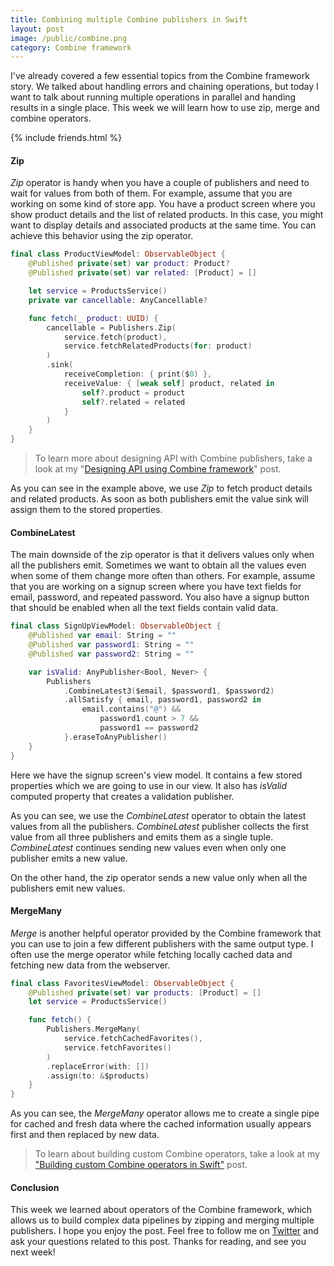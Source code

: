 ```yaml
---
title: Combining multiple Combine publishers in Swift
layout: post
image: /public/combine.png
category: Combine framework
---
```


I've already covered a few essential topics from the Combine framework story. We talked about handling errors and chaining operations, but today I want to talk about running multiple operations in parallel and handing results in a single place. This week we will learn how to use zip, merge and combine operators.

{% include friends.html %}

#### Zip
*Zip* operator is handy when you have a couple of publishers and need to wait for values from both of them. For example, assume that you are working on some kind of store app. You have a product screen where you show product details and the list of related products. In this case, you might want to display details and associated products at the same time. You can achieve this behavior using the zip operator.

```swift
final class ProductViewModel: ObservableObject {
    @Published private(set) var product: Product?
    @Published private(set) var related: [Product] = []

    let service = ProductsService()
    private var cancellable: AnyCancellable?

    func fetch(_ product: UUID) {
        cancellable = Publishers.Zip(
            service.fetch(product),
            service.fetchRelatedProducts(for: product)
        )
        .sink(
            receiveCompletion: { print($0) },
            receiveValue: { [weak self] product, related in
                self?.product = product
                self?.related = related
            }
        )
    }
}
```

> To learn more about designing API with Combine publishers, take a look at my "[Designing API using Combine framework](/2021/04/07/designing-api-using-combine-framework/)" post.

As you can see in the example above, we use *Zip* to fetch product details and related products. As soon as both publishers emit the value sink will assign them to the stored properties.

#### CombineLatest
The main downside of the zip operator is that it delivers values only when all the publishers emit. Sometimes we want to obtain all the values even when some of them change more often than others. For example, assume that you are working on a signup screen where you have text fields for email, password, and repeated password. You also have a signup button that should be enabled when all the text fields contain valid data.

```swift
final class SignUpViewModel: ObservableObject {
    @Published var email: String = ""
    @Published var password1: String = ""
    @Published var password2: String = ""

    var isValid: AnyPublisher<Bool, Never> {
        Publishers
            .CombineLatest3($email, $password1, $password2)
            .allSatisfy { email, password1, password2 in
                email.contains("@") &&
                    password1.count > 7 &&
                    password1 == password2
            }.eraseToAnyPublisher()
    }
}
```

Here we have the signup screen's view model. It contains a few stored properties which we are going to use in our view. It also has *isValid* computed property that creates a validation publisher.

As you can see, we use the *CombineLatest* operator to obtain the latest values from all the publishers. *CombineLatest* publisher collects the first value from all three publishers and emits them as a single tuple. *CombineLatest* continues sending new values even when only one publisher emits a new value.

On the other hand, the zip operator sends a new value only when all the publishers emit new values.

#### MergeMany
*Merge* is another helpful operator provided by the Combine framework that you can use to join a few different publishers with the same output type. I often use the merge operator while fetching locally cached data and fetching new data from the webserver.

```swift
final class FavoritesViewModel: ObservableObject {
    @Published private(set) var products: [Product] = []
    let service = ProductsService()

    func fetch() {
        Publishers.MergeMany(
            service.fetchCachedFavorites(),
            service.fetchFavorites()
        )
        .replaceError(with: [])
        .assign(to: &$products)
    }
}
```

As you can see, the *MergeMany* operator allows me to create a single pipe for cached and fresh data where the cached information usually appears first and then replaced by new data. 

> To learn about building custom Combine operators, take a look at my ["Building custom Combine operators in Swift"](/2021/04/28/building-custom-combine-operators-in-swift/) post.

#### Conclusion
This week we learned about operators of the Combine framework, which allows us to build complex data pipelines by zipping and merging multiple publishers. I hope you enjoy the post. Feel free to follow me on [Twitter](https://twitter.com/mecid) and ask your questions related to this post. Thanks for reading, and see you next week!